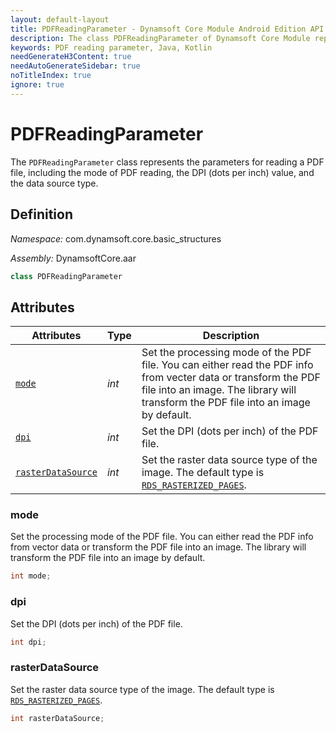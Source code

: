 ```yaml
---
layout: default-layout
title: PDFReadingParameter - Dynamsoft Core Module Android Edition API Reference
description: The class PDFReadingParameter of Dynamsoft Core Module represents the parameters for reading a PDF file, including the mode of PDF reading, the DPI (dots per inch) value, and the data source type.
keywords: PDF reading parameter, Java, Kotlin
needGenerateH3Content: true
needAutoGenerateSidebar: true
noTitleIndex: true
ignore: true
---
```


# PDFReadingParameter

The `PDFReadingParameter` class represents the parameters for reading a PDF file, including the mode of PDF reading, the DPI (dots per inch) value, and the data source type.

## Definition

*Namespace:* com.dynamsoft.core.basic_structures

*Assembly:* DynamsoftCore.aar

```java
class PDFReadingParameter
```

## Attributes

| Attributes | Type | Description |
| ---------- | ---- | ----------- |
| [`mode`](#mode) | *int* | Set the processing mode of the PDF file. You can either read the PDF info from vecter data or transform the PDF file into an image. The library will transform the PDF file into an image by default. |
| [`dpi`](#dpi) | *int* | Set the DPI (dots per inch) of the PDF file. |
| [`rasterDataSource`](#rasterdatasource) | *int* | Set the raster data source type of the image. The default type is [`RDS_RASTERIZED_PAGES`]({{site.dcv_enumerations}}core/raster-data-source.html). |

### mode

Set the processing mode of the PDF file. You can either read the PDF info from vector data or transform the PDF file into an image. The library will transform the PDF file into an image by default.

```java
int mode;
```

### dpi

Set the DPI (dots per inch) of the PDF file.

```java
int dpi;
```

### rasterDataSource

Set the raster data source type of the image. The default type is [`RDS_RASTERIZED_PAGES`]({{site.dcv_enumerations}}core/raster-data-source.html).

```java
int rasterDataSource;
```
